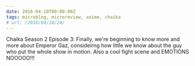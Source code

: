 ```yaml
---
date: 2016-04-10T00:00:00Z
tags: microblog, microreview, anime, chaika
# url: /2016/04/10/24/
---
```


Chaika Season 2 Episode 3: Finally, we're beginning to know more and more about Emperor Gaz, consideirng how little we know about the  guy who put the whole show in motion. Also a cool fight scene and EMOTIONS NOOOOO!!!